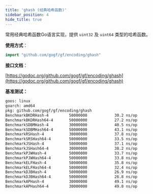 ```yaml
---
title: 'ghash (经典哈希函数)'
sidebar_position: 4
hide_title: true
---
```


常用经典哈希函数Go语言实现，提供 `uint32` 及 `uint64` 类型的哈希函数。

**使用方式**：

```go
import "github.com/gogf/gf/encoding/ghash"

```

**接口文档**：

[https://godoc.org/github.com/gogf/gf/encoding/ghash](https://godoc.org/github.com/gogf/gf/encoding/ghash)

**基准测试：**

```html
goos: linux
goarch: amd64
pkg: github.com/gogf/gf/encoding/ghash
BenchmarkBKDRHash-4     	50000000	        30.2 ns/op
BenchmarkBKDRHash64-4   	50000000	        27.2 ns/op
BenchmarkSDBMHash-4     	30000000	        40.5 ns/op
BenchmarkSDBMHash64-4   	50000000	        43.1 ns/op
BenchmarkRSHash-4       	30000000	        37.8 ns/op
BenchmarkSRSHash64-4    	50000000	        33.5 ns/op
BenchmarkJSHash-4       	50000000	        37.1 ns/op
BenchmarkJSHash64-4     	30000000	        38.2 ns/op
BenchmarkPJWHash-4      	50000000	        33.7 ns/op
BenchmarkPJWHash64-4    	50000000	        33.8 ns/op
BenchmarkELFHash-4      	50000000	        35.8 ns/op
BenchmarkELFHash64-4    	50000000	        32.4 ns/op
BenchmarkDJBHash-4      	50000000	        26.9 ns/op
BenchmarkDJBHash64-4    	50000000	        26.8 ns/op
BenchmarkAPHash-4       	30000000	        49.1 ns/op
BenchmarkAPHash64-4     	30000000	        49.8 ns/op

```